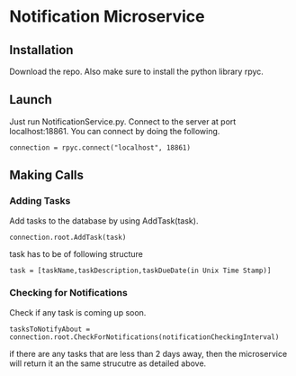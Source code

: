 # Notification Microservice
## Installation
Download the repo. Also make sure to install the python library rpyc.

## Launch
Just run NotificationService.py. Connect to the server at port localhost:18861. You can connect by doing the following.
```
connection = rpyc.connect("localhost", 18861)
```

## Making Calls
### Adding Tasks
Add tasks to the database by using AddTask(task).
```
connection.root.AddTask(task)
```
task has to be of following structure
```
task = [taskName,taskDescription,taskDueDate(in Unix Time Stamp)]
```
### Checking for Notifications
Check if any task is coming up soon.
```
tasksToNotifyAbout = connection.root.CheckForNotifications(notificationCheckingInterval)
```
if there are any tasks that are less than 2 days away, then the microservice will return it an the same strucutre as detailed above.
